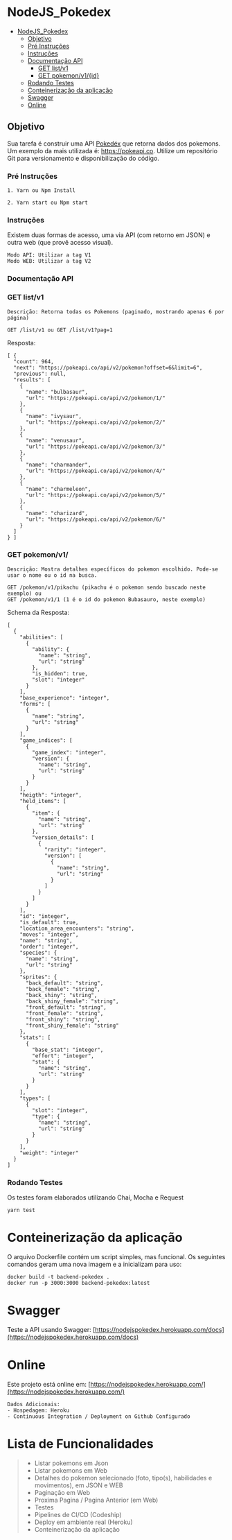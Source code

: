 # NodeJS_Pokedex

- [NodeJS_Pokedex](#NodeJS_Pokedex)
    - [Objetivo](#objetivo)
    - [Pré Instruções](#Pré-Instruções)
    - [Instruções](#Instruções)
    - [Documentação API](#Documentação-API)
        - [GET list/v1](#GET-list/v1)
        - [GET pokemon/v1/{id}](#GET-pokemon/v1/)
    - [Rodando Testes](#Rodando-Testes)
    - [Conteinerização da aplicação](#Conteinerização-da-aplicação)
    - [Swagger](#swagger)
    - [Online](#online)

## Objetivo
Sua tarefa é construir uma API [Pokedéx](https://nodejspokedex.herokuapp.com/) que retorna dados dos pokemons. Um exemplo da mais utilizada é: https://pokeapi.co. Utilize um repositório Git para versionamento e disponibilização do código.

### Pré Instruções
```
1. Yarn ou Npm Install

2. Yarn start ou Npm start
```

### Instruções
Existem duas formas de acesso, uma via API (com retorno em JSON) e outra web (que provê acesso visual).
```
Modo API: Utilizar a tag V1
Modo WEB: Utilizar a tag V2
```

### Documentação API
### GET list/v1
```
Descrição: Retorna todas os Pokemons (paginado, mostrando apenas 6 por página)

GET /list/v1 ou GET /list/v1?pag=1
```
Resposta:
```
[ {
  "count": 964,
  "next": "https://pokeapi.co/api/v2/pokemon?offset=6&limit=6",
  "previous": null,
  "results": [
    {
      "name": "bulbasaur",
      "url": "https://pokeapi.co/api/v2/pokemon/1/"
    },
    {
      "name": "ivysaur",
      "url": "https://pokeapi.co/api/v2/pokemon/2/"
    },
    {
      "name": "venusaur",
      "url": "https://pokeapi.co/api/v2/pokemon/3/"
    },
    {
      "name": "charmander",
      "url": "https://pokeapi.co/api/v2/pokemon/4/"
    },
    {
      "name": "charmeleon",
      "url": "https://pokeapi.co/api/v2/pokemon/5/"
    },
    {
      "name": "charizard",
      "url": "https://pokeapi.co/api/v2/pokemon/6/"
    }
  ]
} ] 
```

### GET pokemon/v1/
```
Descrição: Mostra detalhes específicos do pokemon escolhido. Pode-se usar o nome ou o id na busca.

GET /pokemon/v1/pikachu (pikachu é o pokemon sendo buscado neste exemplo) ou 
GET /pokemon/v1/1 (1 é o id do pokemon Bubasauro, neste exemplo)
```
Schema da Resposta:
```
[
  {
    "abilities": [
      {
        "ability": {
          "name": "string",
          "url": "string"
        },
        "is_hidden": true,
        "slot": "integer"
      }
    ],
    "base_experience": "integer",
    "forms": [
      {
        "name": "string",
        "url": "string"
      }
    ],
    "game_indices": [
      {
        "game_index": "integer",
        "version": {
          "name": "string",
          "url": "string"
        }
      }
    ],
    "heigth": "integer",
    "held_items": [
      {
        "item": {
          "name": "string",
          "url": "string"
        },
        "version_details": [
          {
            "rarity": "integer",
            "version": [
              {
                "name": "string",
                "url": "string"
              }
            ]
          }
        ]
      }
    ],
    "id": "integer",
    "is_default": true,
    "location_area_encounters": "string",
    "moves": "integer",
    "name": "string",
    "order": "integer",
    "species": {
      "name": "string",
      "url": "string"
    },
    "sprites": {
      "back_default": "string",
      "back_female": "string",
      "back_shiny": "string",
      "back_shiny_female": "string",
      "front_default": "string",
      "front_female": "string",
      "front_shiny": "string",
      "front_shiny_female": "string"
    },
    "stats": [
      {
        "base_stat": "integer",
        "effort": "integer",
        "stat": {
          "name": "string",
          "url": "string"
        }
      }
    ],
    "types": [
      {
        "slot": "integer",
        "type": {
          "name": "string",
          "url": "string"
        }
      }
    ],
    "weight": "integer"
  }
]
```

### Rodando Testes
Os testes foram elaborados utilizando Chai, Mocha e Request
```
yarn test
```

# Conteinerização da aplicação
O arquivo Dockerfile contém um script simples, mas funcional. Os seguintes comandos geram uma nova imagem e a inicializam para uso:
```
docker build -t backend-pokedex .
docker run -p 3000:3000 backend-pokedex:latest
```

# Swagger
Teste a API usando Swagger:
[https://nodejspokedex.herokuapp.com/docs](https://nodejspokedex.herokuapp.com/docs)

# Online
Este projeto está online em: 
[https://nodejspokedex.herokuapp.com/](https://nodejspokedex.herokuapp.com/)
```
Dados Adicionais:
- Hospedagem: Heroku
- Continuous Integration / Deployment on Github Configurado
```

# Lista de Funcionalidades
> - Listar pokemons em Json
> - Listar pokemons em Web
> - Detalhes do pokemon selecionado (foto, tipo(s), habilidades e movimentos), em JSON e WEB
> - Paginação em Web
> - Proxima Pagina / Pagina Anterior (em Web)
> - Testes
> - Pipelines de CI/CD (Codeship)
> - Deploy em ambiente real (Heroku)
> - Conteinerização da aplicação
